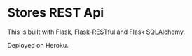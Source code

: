 # Stores REST Api

This is built with Flask, Flask-RESTful and Flask SQLAlchemy.

Deployed on Heroku.
